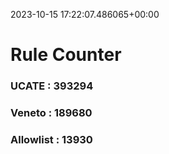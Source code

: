 2023-10-15 17:22:07.486065+00:00
# Rule Counter 
 ### UCATE : 393294

 ### Veneto : 189680

 ### Allowlist : 13930